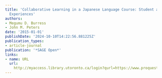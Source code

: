 ```yaml
---
title: 'Collaborative Learning in a Japanese Language Course: Student and Teacher
  Experiences'
authors:
- Megumu D. Burress
- John M. Peters
date: '2015-01-01'
publishDate: '2024-10-10T14:22:56.881225Z'
publication_types:
- article-journal
publication: '*SAGE Open*'
links:
- name: URL
  url: 
    http://myaccess.library.utoronto.ca/login?qurl=https://www.proquest.com/docview/2461140467?accountid=14771&bdid=38382&_bd=%2FLHsQXuCIY7crCZeFvZ49qUhy7Q%3D
---
```

